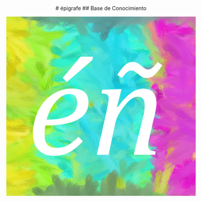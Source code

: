 <div style="text-align: center">
# épigrafe 
## Base de Conocimiento

![logo](/a/logo_.png)

</div>
